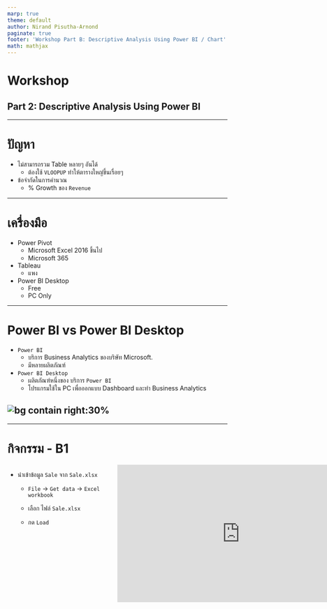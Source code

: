 ```yaml
---
marp: true
theme: default
author: Nirand Pisutha-Arnond
paginate: true
footer: 'Workshop Part B: Descriptive Analysis Using Power BI / Chart'
math: mathjax
---
```


<style>
  @import url('https://fonts.googleapis.com/css2?family=Kanit:wght@300;400;700&display=swap');
    :root {
    font-family: Kanit;
}
div.colwrap {
  background-color: inherit;
  /* background-color: red; */
  color: inherit;
  width: 100%;
  height: 100%;
  position: relative;
}
/* div.colwrap div h1:first-child, div.colwrap div h2:first-child {
  margin-top: 0px !important;
} */
div.colwrap div.left {
  position: absolute;
  top: 0;
  bottom: 0;
  padding: 0px 0px 0px 0px;
}

div.colwrap div.right {
  position: absolute;
  top: 0;
  bottom: 0;
  padding: 0px 0px 0px 0px;
  /* display:flex;
  flex-direction: row;
  align-items: center; */
}

div.colwrap div.left {
/* background-color: green; */
  right: 53%;
  left: 0;
}
div.colwrap div.right {
  left: 50%;
  right: 0;
}
</style>

<!-- Slide Start -->

# Workshop

## Part 2: Descriptive Analysis Using Power BI

---

# ปัญหา

- ไม่สามารถรวม Table หลายๆ อันได้
  - ต้องใช้ `VLOOPUP` ทำให้ตารางใหญ่ขึ้นเรื่อยๆ
- ข้อจำกัดในการคำนวณ
  - % Growth ของ `Revenue`

---

# เครื่องมือ

- Power Pivot
  - Microsoft Excel 2016 ขึ้นไป
  - Microsoft 365
- Tableau
  - แพง
- Power BI Desktop
  - Free
  - PC Only

---

# Power BI vs Power BI Desktop

- `Power BI`
  - บริการ Business Analytics ของบริษัท Microsoft.
  - มีหลายผลิตภัณฑ์
- `Power BI Desktop`
  - ผลิตภัณฑ์หนึ่งของ บริการ `Power BI`
  - โปรแกรมใช้ใน PC เพื่อออกแบบ Dashboard และทำ Business Analytics

## ![bg contain right:30%](./img/B01.png)

---

# กิจกรรม - B1

<div class="colwrap">
  <div class="left">

- นำเข้าข้อมูล `Sale` จาก `Sale.xlsx`

  - `File` -> `Get data` -> `Excel workbook`
  - เลือก ไฟล์ `Sale.xlsx`
  - กด `Load`

    </div>
    <div class="right inverted">
    <iframe width="560" height="315" src="https://www.youtube.com/embed/B2mcUr62EwE?start=1&end=71" title="YouTube video player" frameborder="0" allow="accelerometer; autoplay; clipboard-write; encrypted-media; gyroscope; picture-in-picture" allowfullscreen></iframe>
    </div>
  </div>

---

# กิจกรรม - B2-1

<div class="colwrap">
  <div class="left">

- สร้าง คอลัมน์ `Month`

- `Data` -> `Table tools` -> `New column`

- สูตร

  - `Month = MONTH([date])`

    </div>
    <div class="right inverted">
    <iframe width="560" height="315" src="https://www.youtube.com/embed/B2mcUr62EwE?start=71&end=147" title="YouTube video player" frameborder="0" allow="accelerometer; autoplay; clipboard-write; encrypted-media; gyroscope; picture-in-picture" allowfullscreen></iframe>
    </div>
  </div>

---

# กิจกรรม - B2-2

<div class="colwrap">
  <div class="left">

- สร้าง คอลัมน์ `Age Group`
- `Data` -> `Table tools` -> `New column`
- `Age Group = SWITCH(TRUE(), [Customer Age] < 25, "Youth", AND([Customer Age] >= 25, [Customer Age]<35), "Young Adult", AND([Customer Age] >= 35, [Customer Age]<65), "Adult", [Customer Age]>=65, "Senior", BLANK() )`

</div>
<div class="right inverted">
<iframe width="560" height="315" src="https://www.youtube.com/embed/B2mcUr62EwE?start=147&end=192" title="YouTube video player" frameborder="0" allow="accelerometer; autoplay; clipboard-write; encrypted-media; gyroscope; picture-in-picture" allowfullscreen></iframe>
  </div>
</div>

---

# กิจกรรม - B3

<div class="colwrap">
  <div class="left">

- นำเข้าข้อมูล `Customer Demographic`
  - `File` -> `Get data` -> `Text/CSV`
  - เลือก ไฟล์ `Demo.csv`
  - `Load`

</div>
<div class="right inverted">
<iframe width="560" height="315" src="https://www.youtube.com/embed/B2mcUr62EwE?start=192&end=254" title="YouTube video player" frameborder="0" allow="accelerometer; autoplay; clipboard-write; encrypted-media; gyroscope; picture-in-picture" allowfullscreen></iframe>
  </div>
</div>

---

# กิจกรรม - B4-1

<div class="colwrap">
  <div class="left">

- ทดลองสร้าง Relationship ใหม่

  - ลบ `Relationship` เดิมออก
  - ลาก `Customer ID` ไปทับอีกอัน

</div>
<div class="right inverted">
<iframe width="560" height="315" src="https://www.youtube.com/embed/B2mcUr62EwE?start=254&end=337" title="YouTube video player" frameborder="0" allow="accelerometer; autoplay; clipboard-write; encrypted-media; gyroscope; picture-in-picture" allowfullscreen></iframe>
  </div>
</div>

---

# กิจกรรม - B4-2

<div class="colwrap">
  <div class="left">

- ลองสร้าง `Column` ใหม่ใน Sale ที่มาจาก `Demo` Table
- `Data` -> `Table tools` -> `New column`

- สูตร
  - `MartialStatus = RELATED(Demo[MaritalStatus]`
  - สามารถลบออกได้ไม่จำเป็นต้องมี

</div>
<div class="right inverted">
<iframe width="560" height="315" src="https://www.youtube.com/embed/B2mcUr62EwE?start=337&end=427" title="YouTube video player" frameborder="0" allow="accelerometer; autoplay; clipboard-write; encrypted-media; gyroscope; picture-in-picture" allowfullscreen></iframe>
  </div>
</div>

---

# กิจกรรม - B5-1

<div class="colwrap">
  <div class="left">

- สร้าง Line Chart
- Axis
  - `Date`
- Legend
  - `Product Category`
- Values
  - `Revenue`

</div>
<div class="right inverted">
<iframe width="560" height="315" src="https://www.youtube.com/embed/B2mcUr62EwE?start=427&end=525" title="YouTube video player" frameborder="0" allow="accelerometer; autoplay; clipboard-write; encrypted-media; gyroscope; picture-in-picture" allowfullscreen></iframe>
  </div>
</div>

---

# กิจกรรม - B5-2

<div class="colwrap">
  <div class="left">

- Format value ให้เป็น `Currency ($)`
- `Data` -> `Column tools` -> `Format`

</div>
<div class="right inverted">
<iframe width="560" height="315" src="https://www.youtube.com/embed/B2mcUr62EwE?start=525&end=578" title="YouTube video player" frameborder="0" allow="accelerometer; autoplay; clipboard-write; encrypted-media; gyroscope; picture-in-picture" allowfullscreen></iframe>
  </div>
</div>

---

# กิจกรรม - B5-3

<div class="colwrap">
  <div class="left">

- ทดลอง ปุ่มต่างๆใน Visual
  - `Go to the next level in the hierarchy`
  - `Expand all down one level in the hierarchy`
  - `Drill down`
  - `Show as table`

</div>
<div class="right inverted">
<iframe width="560" height="315" src="https://www.youtube.com/embed/B2mcUr62EwE?start=578&end=769" title="YouTube video player" frameborder="0" allow="accelerometer; autoplay; clipboard-write; encrypted-media; gyroscope; picture-in-picture" allowfullscreen></iframe>
  </div>
</div>

---

# กิจกรรม - B6-1

<div class="colwrap">
  <div class="left">

- สร้าง Stacked Bar Chart
- Axis
  - `Country`
- Legend
  - `Product Category`
- Values
  - `Revenue`

</div>
<div class="right inverted">
<iframe width="560" height="315" src="https://www.youtube.com/embed/B2mcUr62EwE?start=769&end=823" title="YouTube video player" frameborder="0" allow="accelerometer; autoplay; clipboard-write; encrypted-media; gyroscope; picture-in-picture" allowfullscreen></iframe>
  </div>
</div>

---

# กิจกรรม - B6-2

<div class="colwrap">
  <div class="left">

- ทดลองการ `Cross Filtering`
- ทดลอง `Drilling Down` ใน Line Chart

</div>
<div class="right inverted">
<iframe width="560" height="315" src="https://www.youtube.com/embed/B2mcUr62EwE?start=823&end=902" title="YouTube video player" frameborder="0" allow="accelerometer; autoplay; clipboard-write; encrypted-media; gyroscope; picture-in-picture" allowfullscreen></iframe>
  </div>
</div>

---

# กิจกรรม - B7-1

<div class="colwrap">
  <div class="left">

- เพิ่ม Slicer
- Values
  - `Date`

</div>
<div class="right inverted">
<iframe width="560" height="315" src="https://www.youtube.com/embed/B2mcUr62EwE?start=902&end=994" title="YouTube video player" frameborder="0" allow="accelerometer; autoplay; clipboard-write; encrypted-media; gyroscope; picture-in-picture" allowfullscreen></iframe>
  </div>
</div>

---

# กิจกรรม - B7-2

<div class="colwrap">
  <div class="left">

- เพิ่ม 3 Slicers
- Values
  - `Age Group`
  - `Customer Gender`
  - `Yearly Income`

</div>
<div class="right inverted">
<iframe width="560" height="315" src="https://www.youtube.com/embed/B2mcUr62EwE?start=994&end=1067" title="YouTube video player" frameborder="0" allow="accelerometer; autoplay; clipboard-write; encrypted-media; gyroscope; picture-in-picture" allowfullscreen></iframe>
  </div>
</div>

---

# กิจกรรม - B8

<div class="colwrap">
  <div class="left">

- เพิ่ม Card
- Values
  - `Customer ID`

</div>
<div class="right inverted">
<iframe width="560" height="315" src="https://www.youtube.com/embed/B2mcUr62EwE?start=1067&end=1120" title="YouTube video player" frameborder="0" allow="accelerometer; autoplay; clipboard-write; encrypted-media; gyroscope; picture-in-picture" allowfullscreen></iframe>
  </div>
</div>

---

# กิจกรรม - B9-1

<div class="colwrap">
  <div class="left">

- สร้าง Profit column
- `Data` -> `Table tools` -> `New column`
- สูตร
  - `Profit = [Revenue]-[Cost]`

</div>
<div class="right inverted">
<iframe width="560" height="315" src="https://www.youtube.com/embed/B2mcUr62EwE?start=1120&end=1178" title="YouTube video player" frameborder="0" allow="accelerometer; autoplay; clipboard-write; encrypted-media; gyroscope; picture-in-picture" allowfullscreen></iframe>
  </div>
</div>

---

# กิจกรรม - B9-2

<div class="colwrap">
  <div class="left">

- Format `Profit` ให้เป็น `Currency ($)`
- `Column tools` -> `Format`

</div>
<div class="right inverted">
<iframe width="560" height="315" src="https://www.youtube.com/embed/B2mcUr62EwE?start=1178&end=1201" title="YouTube video player" frameborder="0" allow="accelerometer; autoplay; clipboard-write; encrypted-media; gyroscope; picture-in-picture" allowfullscreen></iframe>
  </div>
</div>

---

# กิจกรรม - B9-3

<div class="colwrap">
  <div class="left">

- สร้าง Matrix ใน `Page` ใหม่
- Row
  - `Product category`
  - `Sub Category`
- Columns
  - `Year` (not date)
- Values
  - `Profit`

</div>
<div class="right inverted">
<iframe width="560" height="315" src="https://www.youtube.com/embed/B2mcUr62EwE?start=1201&end=1284" title="YouTube video player" frameborder="0" allow="accelerometer; autoplay; clipboard-write; encrypted-media; gyroscope; picture-in-picture" allowfullscreen></iframe>
  </div>
</div>

---

# กิจกรรม - B9-4

<div class="colwrap">
  <div class="left">

- Format Matrix
- เปลี่ยน `Text size` โดยการให้ Search
  - 14 pt
- `Column headers` -> `Alignment` -> `Center`

</div>
<div class="right inverted">
<iframe width="560" height="315" src="https://www.youtube.com/embed/B2mcUr62EwE?start=1284&end=1395" title="YouTube video player" frameborder="0" allow="accelerometer; autoplay; clipboard-write; encrypted-media; gyroscope; picture-in-picture" allowfullscreen></iframe>
  </div>
</div>

---

# Measure

- รวมค่า (Aggregation) จากหลายๆแถว เพื่อทำการคำนวณในรูปแบบต่างๆเช่น
  - Sum
  - Count
  - Average
- เหมือนกับ `Calculated Field` ใน Excel
  - แต่สามารถเขียนสูตรได้ซับซ้อนกว่า

---

# กิจกรรม - B10-1

<div class="colwrap">
  <div class="left">

- สร้าง Measure `SP1` (Sum of Profit)
- `Data` -> `Table tools` -> `New measure`
- สูตร
  - `SP1 = sum([Profit])`

</div>
<div class="right inverted">
<iframe width="560" height="315" src="https://www.youtube.com/embed/B2mcUr62EwE?start=1395&end=1455" title="YouTube video player" frameborder="0" allow="accelerometer; autoplay; clipboard-write; encrypted-media; gyroscope; picture-in-picture" allowfullscreen></iframe>
  </div>
</div>

---

# กิจกรรม - B10-2

<div class="colwrap">
  <div class="left">

- เพิ่ม Measure `SP1` ลงใน Matrix
- Format ข้อมูลให้เป็น `Currency ($)`

</div>
<div class="right inverted">
<iframe width="560" height="315" src="https://www.youtube.com/embed/B2mcUr62EwE?start=1455&end=1515" title="YouTube video player" frameborder="0" allow="accelerometer; autoplay; clipboard-write; encrypted-media; gyroscope; picture-in-picture" allowfullscreen></iframe>
  </div>
</div>

---

# กิจกรรม - B10-3

<div class="colwrap">
  <div class="left">

- สร้าง Measure `SP2` (Sum of Profit)
- `Data` -> `Table tools` -> `New measure`
- สูตร
  - `SP2 = sumx(Sale, [Revenue]- [Cost])`
- เพิ่ม Measure `SP2` ลงใน Matrix
- Format ข้อมูลให้เป็น `Currency ($)`

</div>
<div class="right inverted">
<iframe width="560" height="315" src="https://www.youtube.com/embed/B2mcUr62EwE?start=1515&end=1624" title="YouTube video player" frameborder="0" allow="accelerometer; autoplay; clipboard-write; encrypted-media; gyroscope; picture-in-picture" allowfullscreen></iframe>
  </div>
</div>

---

# กิจกรรม - B11-1

<div class="colwrap">
  <div class="left">

- สร้าง Measure `Margin`
- `Data` -> `Table tools` -> `New measure`
- สูตร
  - `Margin = DIVIDE([SP1], SUM([Revenue]))`
  - `Margin = DIVIDE([SP2], SUM([Revenue]))`
- Format ให้เป็น `Percent`
  </div>
  <div class="right inverted">
  <iframe width="560" height="315" src="https://www.youtube.com/embed/B2mcUr62EwE?start=1624&end=1708" title="YouTube video player" frameborder="0" allow="accelerometer; autoplay; clipboard-write; encrypted-media; gyroscope; picture-in-picture" allowfullscreen></iframe>
    </div>
  </div>

---

# กิจกรรม - B11-2

<div class="colwrap">
  <div class="left">

- เพิ่ม Measure `Margin` ลงใน Matrix

  </div>
  <div class="right inverted">
  <iframe width="560" height="315" src="https://www.youtube.com/embed/B2mcUr62EwE?start=1708&end=1743" title="YouTube video player" frameborder="0" allow="accelerometer; autoplay; clipboard-write; encrypted-media; gyroscope; picture-in-picture" allowfullscreen></iframe>
    </div>
  </div>

---

# Data Analysis Expression (DAX)

- ภาษาในการสร้างสูตรคำนวณใน
  - Microsoft PowerPivot
  - Power BI Desktop
  - SQL Server Analysis Services (SSAS)

---

# Query Context

![width:100%](./img/B02_context.png)

---

# กิจกรรม - B12

<div class="colwrap">
  <div class="left">

- เพิ่ม Measure `SPLY` (Sum of Profit from Last Year)
- `Data` -> `Table tools` -> `New measure`
- สูตร

  - `SPLY = CALCULATE([SP2], FILTER(ALL(Sale[Year]), [Year]=Max([Year])-1))`

- เพิ่ม Measure `SPLY` ลงใน Matrix
  </div>
  <div class="right inverted">
  <iframe width="560" height="315" src="https://www.youtube.com/embed/B2mcUr62EwE?start=1743&end=1939" title="YouTube video player" frameborder="0" allow="accelerometer; autoplay; clipboard-write; encrypted-media; gyroscope; picture-in-picture" allowfullscreen></iframe>
    </div>
  </div>

---

![width:100%](./img/B03_DAX.png)

---

# กิจกรรม - B13

<div class="colwrap">
  <div class="left">

- เพิ่ม Measure `YPG` (Yearly profit growth)
- `Data` -> `Table tools` -> `New measure`
- สูตร

  - `YPG = DIVIDE([SP2]-[SPLY], [SPLY])`

- Format ค่าให้เป็น `Percent`

- เพิ่ม Measure `YPG` ลงใน Matrix

    </div>
    <div class="right inverted">
    <iframe width="560" height="315" src="https://www.youtube.com/embed/B2mcUr62EwE?start=1939" title="YouTube video player" frameborder="0" allow="accelerometer; autoplay; clipboard-write; encrypted-media; gyroscope; picture-in-picture" allowfullscreen></iframe>
      </div>
    </div>

---

# กิจกรรม – ท้ายบท

- สร้าง Dashboard สำหรับข้อมูล Shopee
